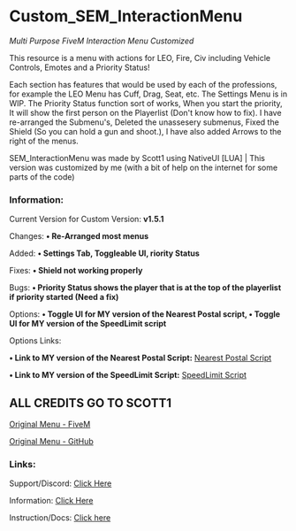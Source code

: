 # Custom_SEM_InteractionMenu

*Multi Purpose FiveM Interaction Menu Customized*

This resource is a menu with actions for LEO, Fire, Civ including Vehicle Controls, Emotes and a Priority Status!

Each section has features that would be used by each of the professions, for example the LEO Menu has Cuff, Drag, Seat, etc.
The Settings Menu is in WIP. The Priority Status function sort of works, When you start the priority, It will show the first person on the Playerlist (Don't know how to fix).
I have re-arranged the Submenu's, Deleted the unassesery submenus, Fixed the Shield (So you can hold a gun and shoot.), I have also added Arrows to the right of the menus.

SEM_InteractionMenu was made by Scott1 using NativeUI [LUA] | This version was customized by me (with a bit of help on the internet for some parts of the code)


### Information:

Current Version for Custom Version: **v1.5.1**

Changes: **• Re-Arranged most menus**

Added: **• Settings Tab, Toggleable UI, riority Status**

Fixes: **• Shield not working properly**

Bugs: **• Priority Status shows the player that is at the top of the playerlist if priority started (Need a fix)**

Options: **• Toggle UI for MY version of the Nearest Postal script, • Toggle UI for MY version of the SpeedLimit script**

Options Links:

**• Link to MY version of the Nearest Postal Script:** [Nearest Postal Script](https://github.com/GoldenTCode/Custom-Nearest-Postal-Script)

**• Link to MY version of the SpeedLimit Script:** [SpeedLimit Script](https://github.com/GoldenTCode/Custom_Posted_Speed_Limit)


## ALL CREDITS GO TO SCOTT1

[Original Menu - FiveM](https://forum.cfx.re/t/release-interactionmenu/912635)

[Original Menu - GitHub](https://github.com/Sc0ttM/SEM_InteractionMenu)

### Links:

Support/Discord: [Click Here](https://semdevelopment.com/discord)

Information: [Click Here](https://semdevelopment.com/releases/interactionmenu)

Instruction/Docs: [Click here](https://docs.semdevelopment.com/fivem/interactionmenu)
